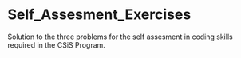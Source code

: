 # Self_Assesment_Exercises
Solution to the three problems for the self assesment in coding skills required in the CSiS Program.
